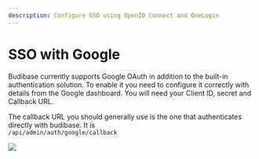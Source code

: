 ```yaml
---
description: Configure SSO using OpenID Connect and OneLogin
---
```


# SSO with Google

Budibase currently supports Google OAuth in addition to the built-in authentication solution. To enable it you need to configure it correctly with details from the Google dashboard. You will need your Client ID, secret and Callback URL.

The callback URL you should generally use is the one that authenticates directly with budibase. It is  
`/api/admin/auth/google/callback`

![](../../../.gitbook/assets/google.png)

